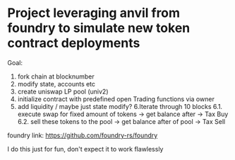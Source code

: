# Project leveraging anvil from foundry to simulate new token contract deployments

Goal:
1. fork chain at blocknumber
2. modify state, accounts etc
3. create uniswap LP pool (univ2)
4. initialize contract with predefined open Trading functions via owner
5. add liquidity / maybe just state modify?
6.Iterate through 10 blocks
6.1. execute swap for fixed amount of tokens -> get balance after -> Tax Buy
6.2. sell these tokens to the pool -> get balance after of pool -> Tax Sell


foundry link:
https://github.com/foundry-rs/foundry

I do this just for fun, don't expect it to work flawlessly